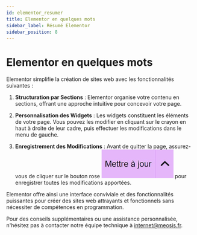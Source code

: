 ```yaml
---
id: elementor_resumer
title: Elementor en quelques mots
sidebar_label: Résumé Elementor
sidebar_position: 8
---
```


# Elementor en quelques mots

Elementor simplifie la création de sites web avec les fonctionnalités suivantes :

1. **Structuration par Sections** : Elementor organise votre contenu en sections, offrant une approche intuitive pour concevoir votre page.

2. **Personnalisation des Widgets** : Les widgets constituent les éléments de votre page. Vous pouvez les modifier en cliquant sur le crayon en haut à droite de leur cadre, puis effectuer les modifications dans le menu de gauche.

3. **Enregistrement des Modifications** : Avant de quitter la page, assurez-vous de cliquer sur le bouton rose ![Modifications](./img/34.jpg) pour enregistrer toutes les modifications apportées.

Elementor offre ainsi une interface conviviale et des fonctionnalités puissantes pour créer des sites web attrayants et fonctionnels sans nécessiter de compétences en programmation.

Pour des conseils supplémentaires ou une assistance personnalisée, n'hésitez pas à contacter notre équipe technique à internet@meosis.fr.
